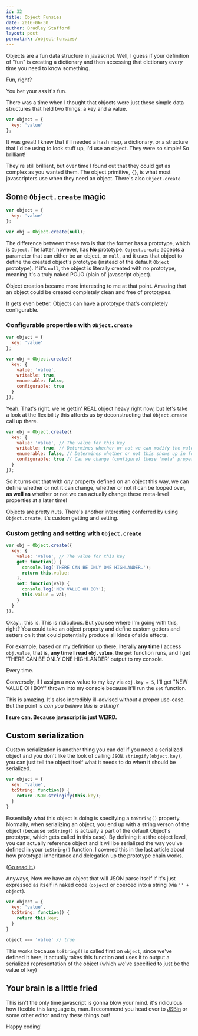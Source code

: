 ```yaml
---
id: 32
title: Object Funsies
date: 2016-06-30
author: Bradley Stafford
layout: post
permalink: /object-funsies/
---
```


Objects are a fun data structure in javascript. Well, I guess if your definition of "fun" is creating a dictionary and then accessing that dictionary every time you need to know something.

Fun, right?

You bet your ass it's fun.

There was a time when I thought that objects were just these simple data structures that held two things: a key and a value.

```js
var object = {
  key: 'value'
};
```

It was great! I knew that if I needed a hash map, a dictionary, or a structure that I'd be using to look stuff up, I'd use an object. They were so simple! So brilliant!

<!--more-->

They're still brilliant, but over time I found out that they could get as complex as you wanted them. The object primitive, `{}`, is what most javascripters use when they need an object. There's also `Object.create`

## Some `Object.create` magic

```js
var object = {
  key: 'value'
};

var obj = Object.create(null);
```

The difference between these two is that the former has a prototype, which is `Object`. The latter, however, has __No__ prototype. `Object.create` accepts a parameter that can either be an object, or `null`, and it uses that object to define the created object's prototype (instead of the default `Object` prototype). If it's `null`, the object is literally created with no prototype, meaning it's a truly naked POJO (plain ol' javascript object).

Object creation became more interesting to me at that point. Amazing that an object could be created completely clean and free of prototypes.

It gets even better. Objects can have a prototype that's completely configurable.

### Configurable properties with `Object.create`

```js
var object = {
  key: 'value'
};

var obj = Object.create({
  key: {
    value: 'value',
    writable: true,
    enumerable: false,
    configurable: true
  }
});
```
Yeah. That's right. we're gettin' REAL object heavy right now, but let's take a look at the flexibility this affords us by deconstructing that `Object.create` call up there.

```js
var obj = Object.create({
  key: {
    value: 'value', // The value for this key
    writable: true, // Determines whether or not we can modify the value
    enumerable: false, // Determines whether or not this shows up in for loops
    configurable: true // Can we change (configure) these 'meta' properties?
  }
});
```
So it turns out that with _any_ property defined on an object this way, we can define whether or not it can change, whether or not it can be looped over, __as well as__ whether or not we can actually change these meta-level properties at a later time!

Objects are pretty nuts. There's another interesting conferred by using `Object.create`, it's custom getting and setting.

### Custom getting and setting with `Object.create`

```js
var obj = Object.create({
  key: {
    value: 'value', // The value for this key
    get: function() {
      console.log('THERE CAN BE ONLY ONE HIGHLANDER.');
      return this.value;
    },
    set: function(val) {
      console.log('NEW VALUE OH BOY');
      this.value = val;
    }
  }
});
```

Okay... this is. This is ridiculous. But you see where I'm going with this, right? You could take an object property and define custom getters and setters on it that could potentially produce all kinds of side effects.

For example, based on my definition up there, literally __any time__ I access `obj.value`, that is, __any time I read `obj.value`__, the `get` function runs, and I get 'THERE CAN BE ONLY ONE HIGHLANDER' output to my console.

Every time.

Conversely, if I assign a new value to my key via `obj.key = 5`, I'll get "NEW VALUE OH BOY" thrown into my console because it'll run the `set` function.

This is amazing. It's also incredibly ill-advised without a proper use-case. But the point is _can you believe this is a thing?_

__I sure can. Because javascript is just WEIRD.__

## Custom serialization

Custom serialization is another thing you can do! if you need a serialized object and you don't like the look of calling `JSON.stringify(object.key)`, you can just tell the object itself what it needs to do when it should be serialized.

```js
var object = {
  key: 'value',
  toString: function() {
    return JSON.stringify(this.key);
  }
}
```
Essentially what this object is doing is specifying a `toString()` property. Normally, when serializing an object, you end up with a string verson of the object (because `toString()` is actually a part of the default Object's prototype, which gets called in this case). By defining it at the object level, you can actually reference object and it will be serialized the way you've defined in your `toString()` function. I covered this in the last article about how prototypal inheritance and delegation up the prototype chain works.

([Go read it.](prototypes))

Anyways, Now we have an object that will JSON parse itself if it's just expressed as itself in naked code (`object`) or coerced into a string (via `'' + object`).


```js
var object = {
  key: 'value',
  toString: function() {
    return this.key;
  }
}

object === 'value' // true

```

This works because `toString()` is called first on `object`, since we've defined it here, it actually takes this function and uses it to output a serialized representation of the object (which we've specified to just be the value of `key`)

## Your brain is a little fried

This isn't the only time javascript is gonna blow your mind. it's ridiculous how flexible this language is, man. I recommend you head over to [JSBin](http://jsbin.com) or some other editor and try these things out!

Happy coding!

